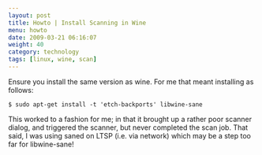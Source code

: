 ```yaml
---
layout: post
title: Howto | Install Scanning in Wine
menu: howto
date: 2009-03-21 06:16:07
weight: 40
category: technology
tags: [linux, wine, scan]
---
```


Ensure you install the same version as wine.  For me that meant installing as follows:

    $ sudo apt-get install -t 'etch-backports' libwine-sane

This worked to a fashion for me; in that it brought up a rather poor scanner dialog, and triggered the scanner, but never completed the scan job.  That said, I was using saned on LTSP (i.e. via network) which may be a step too far for libwine-sane!


